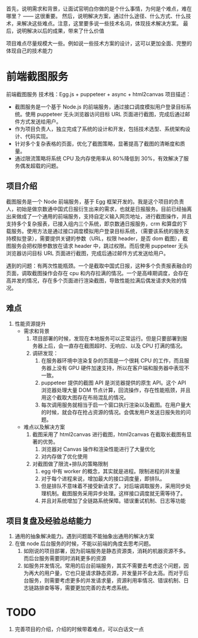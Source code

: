 首先，说明需求和背景，让面试官明白你做的是个什么事情，为何是个难点，难在哪里？ —— 这很重要。
然后，说明解决方案，通过什么途径、什么方式、什么技术，来解决这些难点。注意，这里要多说一些技术名词，体现技术解决方案。
最后，说明解决以后的成果，带来了什么价值

项目难点尽量规模大一些。例如说一些技术方案的设计，这可以更加全面、完整的体现自己的技术能力

# 前端截图服务

前端截图服务
技术栈：Egg.js + puppeteer + async + html2canvas
项目描述：

- 截图服务是一个基于 Node.js 的前端服务，通过接口调度模拟用户登录目标系统。使用 puppeteer 无头浏览器访问目标 URL 页面进行截图，完成后通过邮件方式发送给用户。
- 作为项目负责人，独立完成了系统的设计和开发，包括技术选型、系统架构设计、代码实现。
- 针对多个复杂表格的页面，优化了截图策略，显著提高了截图的清晰度和质量。
- 通过限流策略将系统 CPU 及内存使用率从 80%降低到 30%，有效解决了服务偶发超载的问题。

<!-- - 增加了接口错误拦截机制、错误重试机制、监控告警、日志等功能。 -->

## 项目介绍

截图服务是一个 Node 前端服务，基于 Egg 框架开发的。我是这个项目的负责人，初始是做京数通中国式日报衍生出来的需求，也就是日报服务。目前已经抽离出来做成了一个通用的前端服务，支持自定义输入网页地址，进行截图操作，并且支持多个复杂报表，已接入组内三个系统，即京数通日报服务，crm 和算盘的下载服务。使用方法是通过接口调度模拟用户登录目标系统，（需要该系统的服务支持模拟登录），需要提供关键的参数（URL，权限 header，是否 dom 截图），截图服务会把权限参数放在请求 header 中，跳过权限。而后使用 puppeteer 无头浏览器访问目标 URL 页面进行截图，完成后通过邮件方式发送给用户。

遇到的问题：有两次性能瓶颈。一个是截取中国式日报，这种多个负责报表融合的页面，调取截图操作会存在 cpu 和内存拉满的情况。一个是高峰期调度，会存在高并发的情况，存在多个页面进行渲染截图，导致性能拉满后偶发请求失败的情况。

## 难点

1. 性能资源提升
   - 需求和背景
     1. 项目部署的时候，发现在本地服务可以正常运行。但是只要部署到服务器上后，会一直存在截图超时、无响应、以及 CPU 打满的情况。
     2. 调研发现：
        1. 在服务器环境中渲染复杂的页面是一个很耗 CPU 的工作，而且服务器上没有 GPU 硬件加速支持，所以在客户端和服务器中表现不一致。
        2. puppeteer 提供的截图 API 是浏览器提供的原生 API。这个 API 浏览器处理大量 DOM 节点计算，回流操作，存在性能瓶颈，并且用这个截取大图存在布局混乱的情况。
        3. 每次调用服务就相当于启一个窗口执行渲染以及截图。在用户量大的时候，就会存在抢占资源的情况。会偶发用户发送日报失败的问题。
   - 难点以及解决方案
     1. 截图采用了 html2canvas 进行截图，html2canvas 在截取长截图有显著的优势。
        1. 浏览器对 Canvas 操作和渲染性能进行了大量优化
        2. 对内存做了优化使用
     2. 对截图做了限流+排队的策略限制
        1. egg 中有 worker 的概念，其实就是进程。限制进程的并发量
        2. 对于每个进程来说，增加最大的接口调度量，即排队。
        3. 但是排队不意味着不接受新请求了。对后端调取服务，采用同步处理机制。截图服务采用异步处理。这样接口调度就无需等待了。
        4. 并且对系统增加了全链路系统保障。错误重试机制、日志等功能

## 项目复盘及经验总结能力

1. 通用的抽象解决能力。遇到问题能不能抽象出通用的解决方案
2. 在做 node 后台服务的时候，不能以前端的角度去思考问题。
   1. 如刚说的项目部署，因为前端服务是静态资源类，消耗的机器资源不多。而后台服务需要同时消耗更多的资源
   2. 如服务并发情况。常用的后台前端服务，其实不需要去考虑这个问题，因为再大的用户量，它也只是请求静态资源，并发量并不会太高。而对于后台服务，则需要考虑更多的并发请求量，资源利用率情况、错误机制、日志链路排查等等，需要更加完善的去考虑系统。
   <!-- 1. 截图表格滚动区域+截图错乱问题
           - 需求和背景
             1. 需求是基于对页面权限的页面做模拟登录截图发日报的，而表格是存在滚动区域的（横向滚动+竖向滚动）。
                1. 截图部分区域横向 + 竖向滚动区域，通过调用原生截取 node 的是可以
                2. puppeteer 提供了原生截图 API，但是这个截图多个长 dom 会出现布局混乱的问题。经过调研后发现这个 API 用的是浏览器截图命令。而浏览器在处理大量 DOM 节点，会出现性能瓶颈，而且服务是部署在容器里的，小核容器性能是比不过电脑的，而在京数通的中国式日报中存在多个复杂表格组合的情况。基于这个需求背景改变了思路，使用 puppeteer 进行无头浏览器模拟登录渲染页面，而后通过调用 html2canvas 进行截图，html2canvas 在截取长截图有显著的优势。
                   1.
                3.
           - 难点以及解决方案
             1. -->

# TODO

1. 完善项目的介绍，介绍的时候带着难点，可以白话文一点
